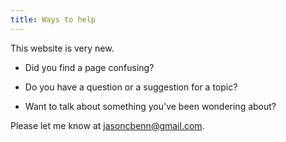 ```yaml
---
title: Ways to help
---
```


This website is very new. 

- Did you find a page confusing?

- Do you have a question or a suggestion for a topic?

- Want to talk about something you've been wondering about?

Please let me know at jasoncbenn@gmail.com.
